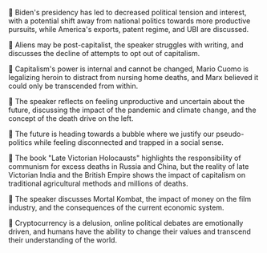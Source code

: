 🌱 Biden's presidency has led to decreased political tension and interest, with a potential shift away from national politics towards more productive pursuits, while America's exports, patent regime, and UBI are discussed.

🌱 Aliens may be post-capitalist, the speaker struggles with writing, and discusses the decline of attempts to opt out of capitalism.

🌱 Capitalism's power is internal and cannot be changed, Mario Cuomo is legalizing heroin to distract from nursing home deaths, and Marx believed it could only be transcended from within.

🌱 The speaker reflects on feeling unproductive and uncertain about the future, discussing the impact of the pandemic and climate change, and the concept of the death drive on the left.

🌱 The future is heading towards a bubble where we justify our pseudo-politics while feeling disconnected and trapped in a social sense.

🌱 The book "Late Victorian Holocausts" highlights the responsibility of communism for excess deaths in Russia and China, but the reality of late Victorian India and the British Empire shows the impact of capitalism on traditional agricultural methods and millions of deaths.

🌱 The speaker discusses Mortal Kombat, the impact of money on the film industry, and the consequences of the current economic system.

🌱 Cryptocurrency is a delusion, online political debates are emotionally driven, and humans have the ability to change their values and transcend their understanding of the world.

